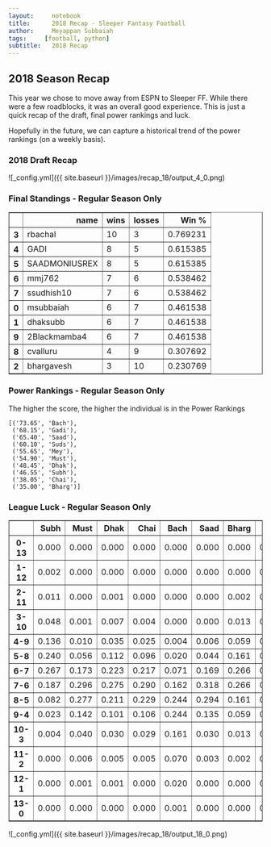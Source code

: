 ```yaml
---
layout:     notebook
title:      2018 Recap - Sleeper Fantasy Football
author:     Meyappan Subbaiah
tags:     [football, python]
subtitle:   2018 Recap
---
```


## 2018 Season Recap

This year we chose to move away from ESPN to Sleeper FF. While there were a few roadblocks, it was an overall good experience. This is just a quick recap of the draft, final power rankings and luck.

Hopefully in the future, we can capture a historical trend of the power rankings (on a weekly basis).

### 2018 Draft Recap

![_config.yml]({{ site.baseurl }}/images/recap_18/output_4_0.png)


### Final Standings - Regular Season Only

<div>
<style scoped>
    .dataframe tbody tr th:only-of-type {
        vertical-align: middle;
    }

    .dataframe tbody tr th {
        vertical-align: top;
    }

    .dataframe thead th {
        text-align: right;
    }
</style>
<table border="1" class="dataframe">
  <thead>
    <tr style="text-align: right;">
      <th></th>
      <th>name</th>
      <th>wins</th>
      <th>losses</th>
      <th>Win %</th>
    </tr>
  </thead>
  <tbody>
    <tr>
      <th>3</th>
      <td>rbachal</td>
      <td>10</td>
      <td>3</td>
      <td>0.769231</td>
    </tr>
    <tr>
      <th>4</th>
      <td>GADI</td>
      <td>8</td>
      <td>5</td>
      <td>0.615385</td>
    </tr>
    <tr>
      <th>5</th>
      <td>SAADMONIUSREX</td>
      <td>8</td>
      <td>5</td>
      <td>0.615385</td>
    </tr>
    <tr>
      <th>6</th>
      <td>mmj762</td>
      <td>7</td>
      <td>6</td>
      <td>0.538462</td>
    </tr>
    <tr>
      <th>7</th>
      <td>ssudhish10</td>
      <td>7</td>
      <td>6</td>
      <td>0.538462</td>
    </tr>
    <tr>
      <th>0</th>
      <td>msubbaiah</td>
      <td>6</td>
      <td>7</td>
      <td>0.461538</td>
    </tr>
    <tr>
      <th>1</th>
      <td>dhaksubb</td>
      <td>6</td>
      <td>7</td>
      <td>0.461538</td>
    </tr>
    <tr>
      <th>9</th>
      <td>2Blackmamba4</td>
      <td>6</td>
      <td>7</td>
      <td>0.461538</td>
    </tr>
    <tr>
      <th>8</th>
      <td>cvalluru</td>
      <td>4</td>
      <td>9</td>
      <td>0.307692</td>
    </tr>
    <tr>
      <th>2</th>
      <td>bhargavesh</td>
      <td>3</td>
      <td>10</td>
      <td>0.230769</td>
    </tr>
  </tbody>
</table>
</div>



### Power Rankings - Regular Season Only

The higher the score, the higher the individual is in the Power Rankings

    [('73.65', 'Bach'),
     ('68.15', 'Gadi'),
     ('65.40', 'Saad'),
     ('60.10', 'Suds'),
     ('55.65', 'Mey'),
     ('54.90', 'Must'),
     ('48.45', 'Dhak'),
     ('46.55', 'Subh'),
     ('38.05', 'Chai'),
     ('35.00', 'Bharg')]


### League Luck - Regular Season Only

<div>
<style scoped>
    .dataframe tbody tr th:only-of-type {
        vertical-align: middle;
    }

    .dataframe tbody tr th {
        vertical-align: top;
    }

    .dataframe thead th {
        text-align: right;
    }
</style>
<table border="1" class="dataframe">
  <thead>
    <tr style="text-align: right;">
      <th></th>
      <th>Subh</th>
      <th>Must</th>
      <th>Dhak</th>
      <th>Chai</th>
      <th>Bach</th>
      <th>Saad</th>
      <th>Bharg</th>
      <th>Gadi</th>
      <th>Suds</th>
      <th>Mey</th>
    </tr>
  </thead>
  <tbody>
    <tr>
      <th>0-13</th>
      <td>0.000</td>
      <td>0.000</td>
      <td>0.000</td>
      <td>0.000</td>
      <td>0.000</td>
      <td>0.000</td>
      <td>0.000</td>
      <td>0.000</td>
      <td>0.000</td>
      <td>0.000</td>
    </tr>
    <tr>
      <th>1-12</th>
      <td>0.002</td>
      <td>0.000</td>
      <td>0.000</td>
      <td>0.000</td>
      <td>0.000</td>
      <td>0.000</td>
      <td>0.000</td>
      <td>0.000</td>
      <td>0.001</td>
      <td>0.000</td>
    </tr>
    <tr>
      <th>2-11</th>
      <td>0.011</td>
      <td>0.000</td>
      <td>0.001</td>
      <td>0.000</td>
      <td>0.000</td>
      <td>0.000</td>
      <td>0.002</td>
      <td>0.000</td>
      <td>0.008</td>
      <td>0.001</td>
    </tr>
    <tr>
      <th>3-10</th>
      <td>0.048</td>
      <td>0.001</td>
      <td>0.007</td>
      <td>0.004</td>
      <td>0.000</td>
      <td>0.000</td>
      <td>0.013</td>
      <td>0.002</td>
      <td>0.036</td>
      <td>0.009</td>
    </tr>
    <tr>
      <th>4-9</th>
      <td>0.136</td>
      <td>0.010</td>
      <td>0.035</td>
      <td>0.025</td>
      <td>0.004</td>
      <td>0.006</td>
      <td>0.059</td>
      <td>0.013</td>
      <td>0.106</td>
      <td>0.041</td>
    </tr>
    <tr>
      <th>5-8</th>
      <td>0.240</td>
      <td>0.056</td>
      <td>0.112</td>
      <td>0.096</td>
      <td>0.020</td>
      <td>0.044</td>
      <td>0.161</td>
      <td>0.059</td>
      <td>0.205</td>
      <td>0.124</td>
    </tr>
    <tr>
      <th>6-7</th>
      <td>0.267</td>
      <td>0.173</td>
      <td>0.223</td>
      <td>0.217</td>
      <td>0.071</td>
      <td>0.169</td>
      <td>0.266</td>
      <td>0.161</td>
      <td>0.259</td>
      <td>0.232</td>
    </tr>
    <tr>
      <th>7-6</th>
      <td>0.187</td>
      <td>0.296</td>
      <td>0.275</td>
      <td>0.290</td>
      <td>0.162</td>
      <td>0.318</td>
      <td>0.266</td>
      <td>0.265</td>
      <td>0.215</td>
      <td>0.272</td>
    </tr>
    <tr>
      <th>8-5</th>
      <td>0.082</td>
      <td>0.277</td>
      <td>0.211</td>
      <td>0.229</td>
      <td>0.244</td>
      <td>0.294</td>
      <td>0.161</td>
      <td>0.265</td>
      <td>0.117</td>
      <td>0.199</td>
    </tr>
    <tr>
      <th>9-4</th>
      <td>0.023</td>
      <td>0.142</td>
      <td>0.101</td>
      <td>0.106</td>
      <td>0.244</td>
      <td>0.135</td>
      <td>0.059</td>
      <td>0.161</td>
      <td>0.041</td>
      <td>0.091</td>
    </tr>
    <tr>
      <th>10-3</th>
      <td>0.004</td>
      <td>0.040</td>
      <td>0.030</td>
      <td>0.029</td>
      <td>0.161</td>
      <td>0.030</td>
      <td>0.013</td>
      <td>0.059</td>
      <td>0.010</td>
      <td>0.026</td>
    </tr>
    <tr>
      <th>11-2</th>
      <td>0.000</td>
      <td>0.006</td>
      <td>0.005</td>
      <td>0.005</td>
      <td>0.070</td>
      <td>0.003</td>
      <td>0.002</td>
      <td>0.013</td>
      <td>0.001</td>
      <td>0.005</td>
    </tr>
    <tr>
      <th>12-1</th>
      <td>0.000</td>
      <td>0.001</td>
      <td>0.001</td>
      <td>0.000</td>
      <td>0.020</td>
      <td>0.000</td>
      <td>0.000</td>
      <td>0.002</td>
      <td>0.000</td>
      <td>0.001</td>
    </tr>
    <tr>
      <th>13-0</th>
      <td>0.000</td>
      <td>0.000</td>
      <td>0.000</td>
      <td>0.000</td>
      <td>0.001</td>
      <td>0.000</td>
      <td>0.000</td>
      <td>0.000</td>
      <td>0.000</td>
      <td>0.000</td>
    </tr>
  </tbody>
</table>
</div>


![_config.yml]({{ site.baseurl }}/images/recap_18/output_18_0.png)
